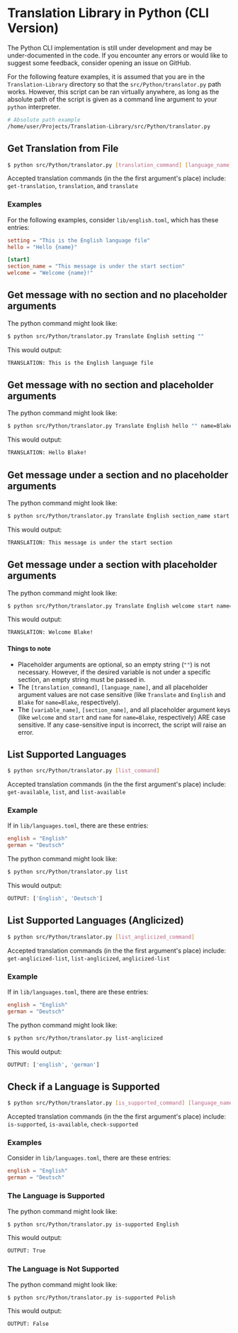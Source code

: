 # Translation Library in Python (CLI Version)

The Python CLI implementation is still under development and may be under-documented in the code. If you encounter any errors or would like to suggest some feedback, consider opening an issue on GitHub.

For the following feature examples, it is assumed that you are in the `Translation-Library` directory so that the `src/Python/translator.py` path works. However, this script can be ran virtually anywhere, as long as the absolute path of the script is given as a command line argument to your `python` interpreter.

```bash
# Absolute path example
/home/user/Projects/Translation-Library/src/Python/translator.py
```

## Get Translation from File
```bash
$ python src/Python/translator.py [translation_command] [language_name] [variable_name] [section_name] [placeholder_arg1] ...
```

Accepted translation commands (in the the first argument's place) include: `get-translation`, `translation`, and `translate`

### Examples

For the following examples, consider `lib/english.toml`, which has these entries:
```toml
setting = "This is the English language file"
hello = "Hello {name}"

[start]
section_name = "This message is under the start section"
welcome = "Welcome {name}!"
```

## Get message with no section and no placeholder arguments

The python command might look like:
```bash
$ python src/Python/translator.py Translate English setting ""
```

This would output:
```bash
TRANSLATION: This is the English language file
```

## Get message with no section and placeholder arguments

The python command might look like:
```bash
$ python src/Python/translator.py Translate English hello "" name=Blake
```

This would output:
```bash
TRANSLATION: Hello Blake!
```

## Get message under a section and no placeholder arguments

The python command might look like:
```bash
$ python src/Python/translator.py Translate English section_name start
```

This would output:
```bash
TRANSLATION: This message is under the start section
```

## Get message under a section with placeholder arguments

The python command might look like:
```bash
$ python src/Python/translator.py Translate English welcome start name=Blake
```

This would output:
```bash
TRANSLATION: Welcome Blake!
```

#### Things to note

- Placeholder arguments are optional, so an empty string (`""`) is not necessary. However, if the desired variable is not under a specific section, an empty string must be passed in.
- The `[translation_command]`, `[language_name]`, and all placeholder argument values are not case sensitive (like `Translate` and `English` and `Blake` for `name=Blake`, respectively).
- The `[variable_name]`, `[section_name]`, and all placeholder argument keys (like `welcome` and `start` and `name` for `name=Blake`, respectively) ARE case sensitive. If any case-sensitive input is incorrect, the script will raise an error.

## List Supported Languages

```bash
$ python src/Python/translator.py [list_command]
```

Accepted translation commands (in the the first argument's place) include: `get-available`, `list`, and `list-available`

### Example

If in `lib/languages.toml`, there are these entries:
```toml
english = "English"
german = "Deutsch"
```

The python command might look like:
```bash
$ python src/Python/translator.py list
```

This would output:
```bash
OUTPUT: ['English', 'Deutsch']
```

## List Supported Languages (Anglicized)

```bash
$ python src/Python/translator.py [list_anglicized_command]
```

Accepted translation commands (in the the first argument's place) include: `get-anglicized-list`, `list-anglicized`, `anglicized-list`

### Example

If in `lib/languages.toml`, there are these entries:
```toml
english = "English"
german = "Deutsch"
```

The python command might look like:
```bash
$ python src/Python/translator.py list-anglicized
```

This would output:
```bash
OUTPUT: ['english', 'german']
```

## Check if a Language is Supported

```bash
$ python src/Python/translator.py [is_supported_command] [language_name]
```

Accepted translation commands (in the the first argument's place) include: `is-supported`, `is-available`, `check-supported`

### Examples

Consider in `lib/languages.toml`, there are these entries:
```toml
english = "English"
german = "Deutsch"
```

### The Language is Supported

The python command might look like:
```bash
$ python src/Python/translator.py is-supported English
```

This would output:
```bash
OUTPUT: True
```

### The Language is Not Supported

The python command might look like:
```bash
$ python src/Python/translator.py is-supported Polish
```

This would output:
```bash
OUTPUT: False
```

